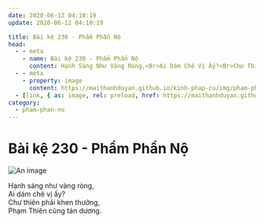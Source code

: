 ```yaml
---
date: 2020-06-12 04:10:19
update: 2020-06-12 04:10:19

title: Bài kệ 230 - Phẩm Phẩn Nộ
head:
  - - meta
    - name: Bài kệ 230 - Phẩm Phẩn Nộ
      content: Hạnh Sáng Như Vàng Ròng,<Br>Ai Dám Chê Vị Ấy?<Br>Chư Thiên Phải Khen Thưởng,<Br>Phạm Thiên Cũng Tán Dương.<Br>
  - - meta
    - property: image
      content: https://maithanhduyan.github.io/kinh-phap-cu/img/pham-phan-no/pham-phan-no-230.jpg
  - [link, { as: image, rel: preload, href: https://maithanhduyan.github.io/kinh-phap-cu/img/pham-phan-no/pham-phan-no-230.jpg }]
category:
  - pham-phan-no
---
```


# Bài kệ 230 - Phẩm Phẩn Nộ

![An image](/img/pham-phan-no/pham-phan-no-230.jpg)

Hạnh sáng như vàng ròng,<br>Ai dám chê vị ấy?<br>Chư thiên phải khen thưởng,<br>Phạm Thiên cũng tán dương.<br>
